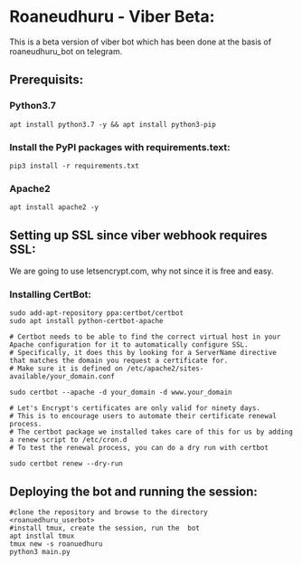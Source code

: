 # Roaneudhuru - Viber Beta:
This is a beta version of viber bot which has been done at the basis of roaneudhuru_bot on telegram.

## Prerequisits:
### Python3.7
```
apt install python3.7 -y && apt install python3-pip
```
### Install the PyPI packages with requirements.text:
```
pip3 install -r requirements.txt
```

### Apache2
```
apt install apache2 -y
```

## Setting up SSL since viber webhook requires SSL:
We are going to use letsencrypt.com, why not since it is free and easy.

### Installing CertBot:
```
sudo add-apt-repository ppa:certbot/certbot
sudo apt install python-certbot-apache

# Certbot needs to be able to find the correct virtual host in your Apache configuration for it to automatically configure SSL. 
# Specifically, it does this by looking for a ServerName directive that matches the domain you request a certificate for.
# Make sure it is defined on /etc/apache2/sites-available/your_domain.conf

sudo certbot --apache -d your_domain -d www.your_domain

# Let's Encrypt's certificates are only valid for ninety days.
# This is to encourage users to automate their certificate renewal process.
# The certbot package we installed takes care of this for us by adding a renew script to /etc/cron.d
# To test the renewal process, you can do a dry run with certbot

sudo certbot renew --dry-run
```

## Deploying the bot and running the session:

```
#clone the repository and browse to the directory <roanuedhuru_userbot>
#install tmux, create the session, run the  bot
apt instlal tmux
tmux new -s roanuedhuru
python3 main.py
```

